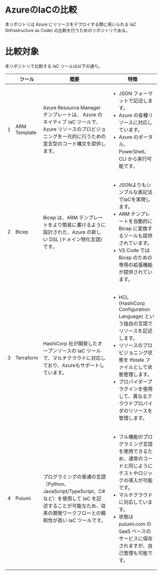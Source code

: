# AzureのIaCの比較

本リポジトリは Azure にリソースをデプロイする際に用いられる IaC (Infrastructure as Code) の比較を行うためのリポジトリである。

# 比較対象

本リポジトリで比較する IaC ツールは以下の通り。

|  |ツール| 概要|特徴|
|--|-|-|-|
| 1 | ARM Template | Azure Resource Manager テンプレートは、 Azure のネイティブ IaC ツールで、Azure リソースのプロビジョニングを一元的に行うための宣言型のコード構文を提供します。 | <ul><li>JSON フォーマットで記述します。</li><li>Azure の各種リソースに対応しています。</li><li>Azure のポータル、PowerShell、CLI から実行可能です。</li></ul> |
| 2 | Bicep     | Bicep は、ARM テンプレートをより簡易に書けるように設計された、Azure の新しい DSL (ドメイン特化言語) です。 | <ul><li>JSONよりもシンプルな表記法でIaCを実現します。</li><li>ARM テンプレートを自動的に Bicep に変換するツールも提供されています。</li><li>VS Code では Bicep のための専用の拡張機能が提供されています。</li></ul> |
| 3 | Terraform | HashiCorp 社が開発したオープンソースの IaC ツールで、マルチクラウドに対応しており、Azureもサポートしています。 | <ul><li>HCL (HashiCorp Configuration Language) という独自の言語でリソースを記述します。</li><li>リソースのプロビジョニング状態を tfstate ファイルとして状態管理します。</li><li>プロバイダープラグインを使用して、異なるクラウドプロバイダのリソースを管理します。</li></ul> |
| 4 | Pulumi | プログラミングの普通の言語（Python、JavaScript/TypeScript、C# など）を使用して IaC を記述することが可能なため、従来の開発ワークフローとの親和性が高い IaC ツールです。 | <ul><li>フル機能のプログラミング言語を使用できるため、通常のコードと同じようにテストやロジックの導入が可能です。</li><li>マルチクラウドに対応しています。</li><li>状態は pulumi.com の SaaS ベースのサービスに保存されますが、自己管理も可能です。</li></ul>|

